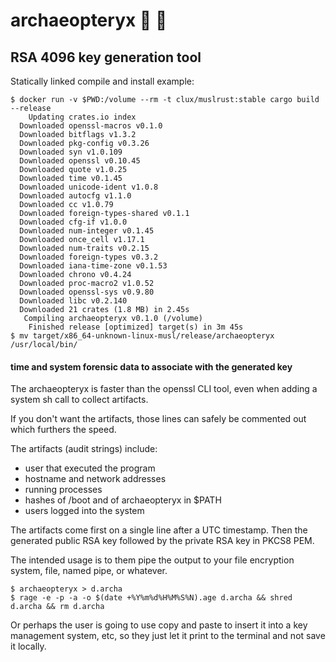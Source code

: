 # archaeopteryx 🦖 🐔

## RSA 4096 key generation tool

Statically linked compile and install example:
```
$ docker run -v $PWD:/volume --rm -t clux/muslrust:stable cargo build --release
    Updating crates.io index
  Downloaded openssl-macros v0.1.0
  Downloaded bitflags v1.3.2
  Downloaded pkg-config v0.3.26
  Downloaded syn v1.0.109
  Downloaded openssl v0.10.45
  Downloaded quote v1.0.25
  Downloaded time v0.1.45
  Downloaded unicode-ident v1.0.8
  Downloaded autocfg v1.1.0
  Downloaded cc v1.0.79
  Downloaded foreign-types-shared v0.1.1
  Downloaded cfg-if v1.0.0
  Downloaded num-integer v0.1.45
  Downloaded once_cell v1.17.1
  Downloaded num-traits v0.2.15
  Downloaded foreign-types v0.3.2
  Downloaded iana-time-zone v0.1.53
  Downloaded chrono v0.4.24
  Downloaded proc-macro2 v1.0.52
  Downloaded openssl-sys v0.9.80
  Downloaded libc v0.2.140
  Downloaded 21 crates (1.8 MB) in 2.45s
   Compiling archaeopteryx v0.1.0 (/volume)
    Finished release [optimized] target(s) in 3m 45s
$ mv target/x86_64-unknown-linux-musl/release/archaeopteryx /usr/local/bin/
```

#### time and system forensic data to associate with the generated key

The archaeopteryx is faster than the openssl CLI tool, even when adding a system sh call to collect artifacts.

If you don't want the artifacts, those lines can safely be commented out which furthers the speed.

The artifacts (audit strings) include:

- user that executed the program
- hostname and network addresses
- running processes
- hashes of /boot and of archaeopteryx in $PATH
- users logged into the system

The artifacts come first on a single line after a UTC timestamp. Then the generated public RSA key followed by the private RSA key in PKCS8 PEM.

The intended usage is to them pipe the output to your file encryption system, file, named pipe, or whatever.

```
$ archaeopteryx > d.archa
$ rage -e -p -a -o $(date +%Y%m%d%H%M%S%N).age d.archa && shred d.archa && rm d.archa
```

Or perhaps the user is going to use copy and paste to insert it into a key management system, etc, so they just let it print to the terminal and not save it locally.
